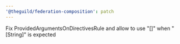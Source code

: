 ```yaml
---
'@theguild/federation-composition': patch
---
```


Fix ProvidedArgumentsOnDirectivesRule and allow to use "[]" when "[String]" is expected
